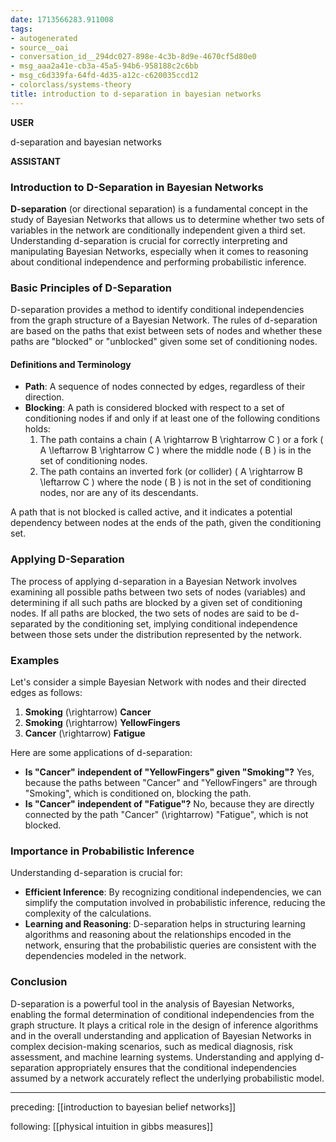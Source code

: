 ```yaml
---
date: 1713566283.911008
tags:
- autogenerated
- source__oai
- conversation_id__294dc027-898e-4c3b-8d9e-4670cf5d80e0
- msg_aaa2a41e-cb3a-45a5-94b6-958188c2c6bb
- msg_c6d339fa-64fd-4d35-a12c-c620035ccd12
- colorclass/systems-theory
title: introduction to d-separation in bayesian networks
---
```


**USER**

d-separation and bayesian networks


**ASSISTANT**

### Introduction to D-Separation in Bayesian Networks

**D-separation** (or directional separation) is a fundamental concept in the study of Bayesian Networks that allows us to determine whether two sets of variables in the network are conditionally independent given a third set. Understanding d-separation is crucial for correctly interpreting and manipulating Bayesian Networks, especially when it comes to reasoning about conditional independence and performing probabilistic inference.

### Basic Principles of D-Separation

D-separation provides a method to identify conditional independencies from the graph structure of a Bayesian Network. The rules of d-separation are based on the paths that exist between sets of nodes and whether these paths are "blocked" or "unblocked" given some set of conditioning nodes.

#### Definitions and Terminology

- **Path**: A sequence of nodes connected by edges, regardless of their direction.
- **Blocking**: A path is considered blocked with respect to a set of conditioning nodes if and only if at least one of the following conditions holds:
  1. The path contains a chain \( A \rightarrow B \rightarrow C \) or a fork \( A \leftarrow B \rightarrow C \) where the middle node \( B \) is in the set of conditioning nodes.
  2. The path contains an inverted fork (or collider) \( A \rightarrow B \leftarrow C \) where the node \( B \) is not in the set of conditioning nodes, nor are any of its descendants.

A path that is not blocked is called active, and it indicates a potential dependency between nodes at the ends of the path, given the conditioning set.

### Applying D-Separation

The process of applying d-separation in a Bayesian Network involves examining all possible paths between two sets of nodes (variables) and determining if all such paths are blocked by a given set of conditioning nodes. If all paths are blocked, the two sets of nodes are said to be d-separated by the conditioning set, implying conditional independence between those sets under the distribution represented by the network.

### Examples

Let's consider a simple Bayesian Network with nodes and their directed edges as follows:

1. **Smoking** \(\rightarrow\) **Cancer**
2. **Smoking** \(\rightarrow\) **YellowFingers**
3. **Cancer** \(\rightarrow\) **Fatigue**

Here are some applications of d-separation:

- **Is "Cancer" independent of "YellowFingers" given "Smoking"?** Yes, because the paths between "Cancer" and "YellowFingers" are through "Smoking", which is conditioned on, blocking the path.
- **Is "Cancer" independent of "Fatigue"?** No, because they are directly connected by the path "Cancer" \(\rightarrow\) "Fatigue", which is not blocked.

### Importance in Probabilistic Inference

Understanding d-separation is crucial for:
- **Efficient Inference**: By recognizing conditional independencies, we can simplify the computation involved in probabilistic inference, reducing the complexity of the calculations.
- **Learning and Reasoning**: D-separation helps in structuring learning algorithms and reasoning about the relationships encoded in the network, ensuring that the probabilistic queries are consistent with the dependencies modeled in the network.

### Conclusion

D-separation is a powerful tool in the analysis of Bayesian Networks, enabling the formal determination of conditional independencies from the graph structure. It plays a critical role in the design of inference algorithms and in the overall understanding and application of Bayesian Networks in complex decision-making scenarios, such as medical diagnosis, risk assessment, and machine learning systems. Understanding and applying d-separation appropriately ensures that the conditional independencies assumed by a network accurately reflect the underlying probabilistic model.


---

preceding: [[introduction to bayesian belief networks]]  


following: [[physical intuition in gibbs measures]]